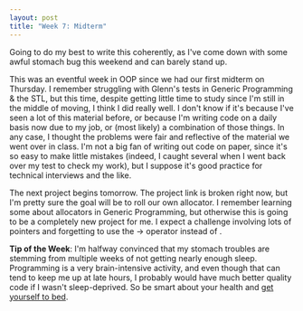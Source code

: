 ```yaml
---
layout: post
title: "Week 7: Midterm"
---
```


Going to do my best to write this coherently, as I've come down with some awful stomach bug this weekend and can barely stand up.

This was an eventful week in OOP since we had our first midterm on Thursday. I remember struggling with Glenn's tests in Generic Programming & the STL, but this time, despite getting little time to study since I'm still in the middle of moving, I think I did really well. I don't know if it's because I've seen a lot of this material before, or because I'm writing code on a daily basis now due to my job, or (most likely) a combination of those things. In any case, I thought the problems were fair and reflective of the material we went over in class. I'm not a big fan of writing out code on paper, since it's so easy to make little mistakes (indeed, I caught several when I went back over my test to check my work), but I suppose it's good practice for technical interviews and the like.

The next project begins tomorrow. The project link is broken right now, but I'm pretty sure the goal will be to roll our own allocator. I remember learning some about allocators in Generic Programming, but otherwise this is going to be a completely new project for me. I expect a challenge involving lots of pointers and forgetting to use the -> operator instead of .

**Tip of the Week**: I'm halfway convinced that my stomach troubles are stemming from multiple weeks of not getting nearly enough sleep. Programming is a very brain-intensive activity, and even though that can tend to keep me up at late hours, I probably would have much better quality code if I wasn't sleep-deprived. So be smart about your health and [get yourself to bed](http://davidzych.com/programmers-and-sleep/).